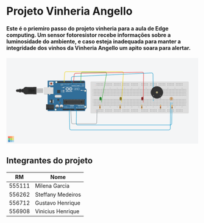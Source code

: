 # Projeto Vinheria Angello
#### Este é o priemiro passo do projeto vinheria para a aula de Edge computing. Um sensor fotoresistor recebe informações sobre a luminosidade do ambiente, e caso esteja inadequada para manter a integridade dos vinhos da Vinheria Angello um apito soara para alertar.
![Circuito](foto-circuito.png)


## Integrantes do projeto
RM   | Nome
------- | ------
555111 | Milena Garcia
556262 | Steffany Medeiros
556712 | Gustavo Henrique
556908 | Vinicius Henrique
